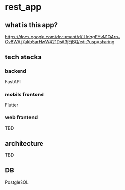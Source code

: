 # rest_app

## what is this app?
https://docs.google.com/document/d/1UdqgFYvN1Q4rn-Gv8WAIj7akb5arHwW421DsA3jEjBQ/edit?usp=sharing

## tech stacks
### backend
FastAPI
### mobile frontend
Flutter
### web frontend
TBD
## architecture
TBD
## DB
PostgleSQL
